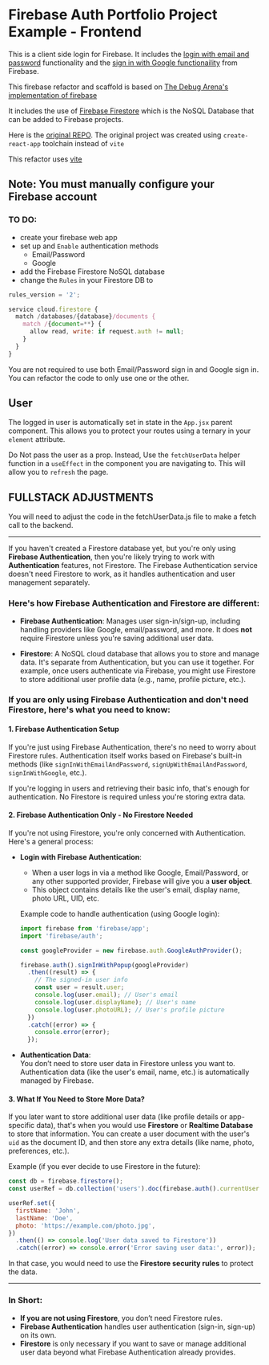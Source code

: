 # Firebase Auth Portfolio Project Example - Frontend

This is a client side login for Firebase. It includes the [login with email and password](https://firebase.google.com/docs/auth/web/password-auth) functionality and the [sign in with Google functionaility](https://firebase.google.com/docs/auth/web/google-signin) from Firebase.

This firebase refactor and scaffold is based on [The Debug Arena's implementation of firebase](https://www.youtube.com/watch?v=7jOq6SXBF-k)

It includes the use of [Firebase Firestore](https://firebase.google.com/docs/firestore) which is the NoSQL Database that can be added to Firebase projects.

Here is the [original REPO](https://github.com/the-debug-arena/Login-Auth-Firebase-ReactJS). The original project was created using `create-react-app` toolchain instead of `vite`

This refactor uses [vite](https://vitejs.dev/guide/)

## Note: You must manually configure your Firebase account

### TO DO:

- create your firebase web app
- set up and `Enable` authentication methods
  - Email/Password
  - Google
- add the Firebase Firestore NoSQL database
- change the `Rules` in your Firestore DB to

```js
rules_version = '2';

service cloud.firestore {
  match /databases/{database}/documents {
    match /{document=**} {
      allow read, write: if request.auth != null;
    }
  }
}

```

You are not required to use both Email/Password sign in and Google sign in. You can refactor the code to only use one or the other.

## User

The logged in user is automatically set in state in the `App.jsx` parent component.
This allows you to protect your routes using a ternary in your `element` attribute.

Do Not pass the user as a prop. Instead, Use the `fetchUserData` helper function in a `useEffect` in the component you are navigating to. This will allow you to `refresh` the page.

## FULLSTACK ADJUSTMENTS

You will need to adjust the code in the fetchUserData.js file to make a fetch call to the backend.

---

If you haven't created a Firestore database yet, but you're only using **Firebase Authentication**, then you're likely trying to work with **Authentication** features, not Firestore. The Firebase Authentication service doesn't need Firestore to work, as it handles authentication and user management separately.

### Here's how Firebase Authentication and Firestore are different:

- **Firebase Authentication**: Manages user sign-in/sign-up, including handling providers like Google, email/password, and more. It does **not** require Firestore unless you're saving additional user data.
  
- **Firestore**: A NoSQL cloud database that allows you to store and manage data. It's separate from Authentication, but you can use it together. For example, once users authenticate via Firebase, you might use Firestore to store additional user profile data (e.g., name, profile picture, etc.).

### If you are **only using Firebase Authentication** and don't need Firestore, here's what you need to know:

#### 1. **Firebase Authentication** Setup
If you're just using Firebase Authentication, there's no need to worry about Firestore rules. Authentication itself works based on Firebase's built-in methods (like `signInWithEmailAndPassword`, `signUpWithEmailAndPassword`, `signInWithGoogle`, etc.).

If you're logging in users and retrieving their basic info, that's enough for authentication. No Firestore is required unless you're storing extra data.

#### 2. **Firebase Authentication Only - No Firestore Needed**

If you're not using Firestore, you're only concerned with Authentication. Here's a general process:

- **Login with Firebase Authentication**:
  - When a user logs in via a method like Google, Email/Password, or any other supported provider, Firebase will give you a **user object**.
  - This object contains details like the user's email, display name, photo URL, UID, etc.

  Example code to handle authentication (using Google login):

  ```javascript
  import firebase from 'firebase/app';
  import 'firebase/auth';

  const googleProvider = new firebase.auth.GoogleAuthProvider();

  firebase.auth().signInWithPopup(googleProvider)
    .then((result) => {
      // The signed-in user info
      const user = result.user;
      console.log(user.email); // User's email
      console.log(user.displayName); // User's name
      console.log(user.photoURL); // User's profile picture
    })
    .catch((error) => {
      console.error(error);
    });
  ```

- **Authentication Data**:  
  You don’t need to store user data in Firestore unless you want to. Authentication data (like the user's email, name, etc.) is automatically managed by Firebase.

#### 3. **What If You Need to Store More Data?**

If you later want to store additional user data (like profile details or app-specific data), that's when you would use **Firestore** or **Realtime Database** to store that information. You can create a user document with the user's `uid` as the document ID, and then store any extra details (like name, photo, preferences, etc.).

Example (if you ever decide to use Firestore in the future):

```javascript
const db = firebase.firestore();
const userRef = db.collection('users').doc(firebase.auth().currentUser.uid);

userRef.set({
  firstName: 'John',
  lastName: 'Doe',
  photo: 'https://example.com/photo.jpg',
})
  .then(() => console.log('User data saved to Firestore'))
  .catch((error) => console.error('Error saving user data:', error));
```

In that case, you would need to use the **Firestore security rules** to protect the data.

---

### In Short:
- **If you are not using Firestore**, you don’t need Firestore rules.
- **Firebase Authentication** handles user authentication (sign-in, sign-up) on its own.
- **Firestore** is only necessary if you want to save or manage additional user data beyond what Firebase Authentication already provides.